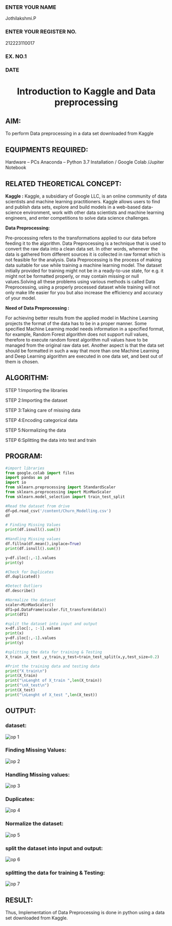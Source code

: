 <H3>ENTER YOUR NAME</H3> Jothilakshmi.P
<H3>ENTER YOUR REGISTER NO.</H3> 212223110017
<H3>EX. NO.1</H3>
<H3>DATE</H3>
<H1 ALIGN =CENTER> Introduction to Kaggle and Data preprocessing</H1>

## AIM:

To perform Data preprocessing in a data set downloaded from Kaggle

## EQUIPMENTS REQUIRED:
Hardware – PCs
Anaconda – Python 3.7 Installation / Google Colab /Jupiter Notebook

## RELATED THEORETICAL CONCEPT:

**Kaggle :**
Kaggle, a subsidiary of Google LLC, is an online community of data scientists and machine learning practitioners. Kaggle allows users to find and publish data sets, explore and build models in a web-based data-science environment, work with other data scientists and machine learning engineers, and enter competitions to solve data science challenges.

**Data Preprocessing:**

Pre-processing refers to the transformations applied to our data before feeding it to the algorithm. Data Preprocessing is a technique that is used to convert the raw data into a clean data set. In other words, whenever the data is gathered from different sources it is collected in raw format which is not feasible for the analysis.
Data Preprocessing is the process of making data suitable for use while training a machine learning model. The dataset initially provided for training might not be in a ready-to-use state, for e.g. it might not be formatted properly, or may contain missing or null values.Solving all these problems using various methods is called Data Preprocessing, using a properly processed dataset while training will not only make life easier for you but also increase the efficiency and accuracy of your model.

**Need of Data Preprocessing :**

For achieving better results from the applied model in Machine Learning projects the format of the data has to be in a proper manner. Some specified Machine Learning model needs information in a specified format, for example, Random Forest algorithm does not support null values, therefore to execute random forest algorithm null values have to be managed from the original raw data set.
Another aspect is that the data set should be formatted in such a way that more than one Machine Learning and Deep Learning algorithm are executed in one data set, and best out of them is chosen.


## ALGORITHM:
STEP 1:Importing the libraries<BR>

STEP 2:Importing the dataset<BR>

STEP 3:Taking care of missing data<BR>

STEP 4:Encoding categorical data<BR>

STEP 5:Normalizing the data<BR>

STEP 6:Splitting the data into test and train<BR>

##  PROGRAM:
```python
#import libraries
from google.colab import files
import pandas as pd
import io
from sklearn.preprocessing import StandardScaler
from sklearn.preprocessing import MinMaxScaler
from sklearn.model_selection import train_test_split

#Read the dataset from drive
df=pd.read_csv('/content/Churn_Modelling.csv')
df

# Finding Missing Values
print(df.isnull().sum())

#Handling Missing values
df.fillna(df.mean(),inplace=True)
print(df.isnull().sum())

y=df.iloc[:,-1].values
print(y)

#Check for Duplicates
df.duplicated()

#Detect Outliers
df.describe()

#Normalize the dataset
scaler=MinMaxScaler()
df1=pd.DataFrame(scaler.fit_transform(data))
print(df1)

#split the dataset into input and output
x=df.iloc[:, :-1].values
print(x)
y=df.iloc[:,-1].values
print(y)

#splitting the data for training & Testing
X_train ,X_test ,y_train,y_test=train_test_split(x,y,test_size=0.2)

#Print the training data and testing data
print("X_train\n")
print(X_train)
print("\nLenght of X_train ",len(X_train))
print("\nX_test\n")
print(X_test)
print("\nLenght of X_test ",len(X_test))
```


## OUTPUT:
### dataset:
![op 1](https://github.com/Jothilakshmi12/Ex-1-NN/assets/138849182/0b8e1cf7-85e7-4a2d-8fd2-486a57bec769)
### Finding Missing Values:
![op 2](https://github.com/Jothilakshmi12/Ex-1-NN/assets/138849182/8868a048-2dec-4fee-a350-168b053837e2)
### Handling Missing values:
![op 3](https://github.com/Jothilakshmi12/Ex-1-NN/assets/138849182/99ccfa53-d072-4ba9-a27f-99b213716927)
### Duplicates:
![op 4](https://github.com/Jothilakshmi12/Ex-1-NN/assets/138849182/6c0f56e8-1c3d-4213-87db-6f89bce9ff5b)
### Normalize the dataset:
![op 5](https://github.com/Jothilakshmi12/Ex-1-NN/assets/138849182/205e185b-6b2b-4841-8f7f-a31f88a4e52b)
### split the dataset into input and output:
![op 6](https://github.com/Jothilakshmi12/Ex-1-NN/assets/138849182/578c756d-b28d-4e87-8cd6-420e7c8b38a0)
### splitting the data for training & Testing:
![op 7](https://github.com/Jothilakshmi12/Ex-1-NN/assets/138849182/99078f5a-a974-4892-aa8e-60122a1e7993)






## RESULT:
Thus, Implementation of Data Preprocessing is done in python  using a data set downloaded from Kaggle.


